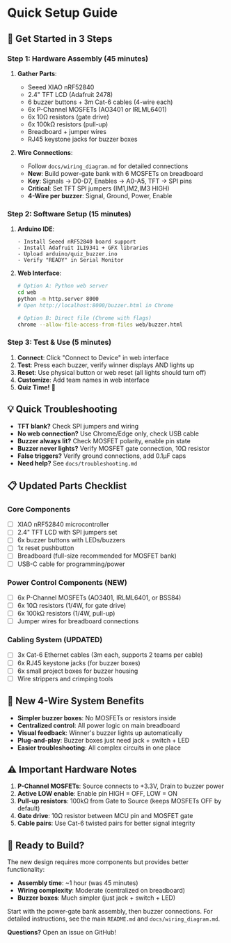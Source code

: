 # Quick Setup Guide

## 🚀 Get Started in 3 Steps

### Step 1: Hardware Assembly (45 minutes)
1. **Gather Parts**:
   - Seeed XIAO nRF52840
   - 2.4" TFT LCD (Adafruit 2478)
   - 6 buzzer buttons + 3m Cat-6 cables (4-wire each)
   - 6x P-Channel MOSFETs (AO3401 or IRLML6401)
   - 6x 10Ω resistors (gate drive)
   - 6x 100kΩ resistors (pull-up)
   - Breadboard + jumper wires
   - RJ45 keystone jacks for buzzer boxes

2. **Wire Connections**:
   - Follow `docs/wiring_diagram.md` for detailed connections
   - **New**: Build power-gate bank with 6 MOSFETs on breadboard
   - **Key**: Signals → D0-D7, Enables → A0-A5, TFT → SPI pins
   - **Critical**: Set TFT SPI jumpers (IM1,IM2,IM3 HIGH)
   - **4-Wire per buzzer**: Signal, Ground, Power, Enable

### Step 2: Software Setup (15 minutes)
1. **Arduino IDE**:
   ```
   - Install Seeed nRF52840 board support
   - Install Adafruit ILI9341 + GFX libraries
   - Upload arduino/quiz_buzzer.ino
   - Verify "READY" in Serial Monitor
   ```

2. **Web Interface**:
   ```bash
   # Option A: Python web server
   cd web
   python -m http.server 8000
   # Open http://localhost:8000/buzzer.html in Chrome
   
   # Option B: Direct file (Chrome with flags)
   chrome --allow-file-access-from-files web/buzzer.html
   ```

### Step 3: Test & Use (5 minutes)
1. **Connect**: Click "Connect to Device" in web interface
2. **Test**: Press each buzzer, verify winner displays AND lights up
3. **Reset**: Use physical button or web reset (all lights should turn off)
4. **Customize**: Add team names in web interface
5. **Quiz Time!** 🎉

## 💡 Quick Troubleshooting
- **TFT blank?** Check SPI jumpers and wiring
- **No web connection?** Use Chrome/Edge only, check USB cable
- **Buzzer always lit?** Check MOSFET polarity, enable pin state
- **Buzzer never lights?** Verify MOSFET gate connection, 10Ω resistor
- **False triggers?** Verify ground connections, add 0.1µF caps
- **Need help?** See `docs/troubleshooting.md`

## 📋 Updated Parts Checklist

### Core Components
- [ ] XIAO nRF52840 microcontroller
- [ ] 2.4" TFT LCD with SPI jumpers set
- [ ] 6x buzzer buttons with LEDs/buzzers
- [ ] 1x reset pushbutton
- [ ] Breadboard (full-size recommended for MOSFET bank)
- [ ] USB-C cable for programming/power

### Power Control Components (NEW)
- [ ] 6x P-Channel MOSFETs (AO3401, IRLML6401, or BSS84)
- [ ] 6x 10Ω resistors (1/4W, for gate drive)
- [ ] 6x 100kΩ resistors (1/4W, pull-up)
- [ ] Jumper wires for breadboard connections

### Cabling System (UPDATED)
- [ ] 3x Cat-6 Ethernet cables (3m each, supports 2 teams per cable)
- [ ] 6x RJ45 keystone jacks (for buzzer boxes)
- [ ] 6x small project boxes for buzzer housing
- [ ] Wire strippers and crimping tools

## 🔌 New 4-Wire System Benefits
- **Simpler buzzer boxes**: No MOSFETs or resistors inside
- **Centralized control**: All power logic on main breadboard
- **Visual feedback**: Winner's buzzer lights up automatically
- **Plug-and-play**: Buzzer boxes just need jack + switch + LED
- **Easier troubleshooting**: All complex circuits in one place

## ⚠️ Important Hardware Notes
1. **P-Channel MOSFETs**: Source connects to +3.3V, Drain to buzzer power
2. **Active LOW enable**: Enable pin HIGH = OFF, LOW = ON
3. **Pull-up resistors**: 100kΩ from Gate to Source (keeps MOSFETs OFF by default)
4. **Gate drive**: 10Ω resistor between MCU pin and MOSFET gate
5. **Cable pairs**: Use Cat-6 twisted pairs for better signal integrity

## 🎯 Ready to Build?
The new design requires more components but provides better functionality:
- **Assembly time**: ~1 hour (was 45 minutes)
- **Wiring complexity**: Moderate (centralized on breadboard)
- **Buzzer boxes**: Much simpler (just jack + switch + LED)

Start with the power-gate bank assembly, then buzzer connections.
For detailed instructions, see the main `README.md` and `docs/wiring_diagram.md`.

**Questions?** Open an issue on GitHub! 